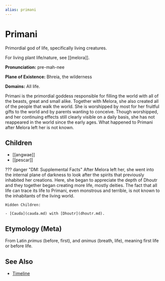 ```yaml
---
alias: primani
---
```

# Primani

Primordial god of life, specifically living creatures.

For living plant life/nature, see [[melora]].

**Pronunciation:** pre-mah-nee

**Plane of Existence:** Bhreia, the wilderness

**Domains:** All life.

Primani is the primordial goddess responsible for filling the world with all of the beasts, great and small alike. Together with Melora, she also created all of the people that walk the world. She is worshipped by most for her fruitful gifts to the world and by parents wanting to conceive. Though worshipped, and her continuing effects  still clearly visible on a daily basis, she has not reappeared in the world since the early ages. What happened to Primani after Melora left her is not known.

## Children

- [[angwae]]
- [[pescar]]

??? danger "DM: Supplemental Facts"
    After Melora left her, she went into the internal plane of darkness to look after the spirits that previously inhabited her creations. Here, she began to appreciate the depth of Dhoutr and they together began creating more life, mostly deities. The fact that all life can trace its life to Primani, even monstrous and terrible, is not known to the inhabitants of the living world.

    Hidden Children:

    - [Cauda](cauda.md) with [Dhoutr](dhoutr.md).

## Etymology (Meta)

From Latin *primus* (before, first), and *animus* (breath, life), meaning first life or before life.

## See Also

- [Timeline](../lore/timeline.md)
